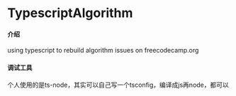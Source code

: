 # TypescriptAlgorithm

#### 介绍
using typescript to rebuild algorithm issues on freecodecamp.org

#### 调试工具
个人使用的是ts-node，其实可以自己写一个tsconfig，编译成js再node，都可以
